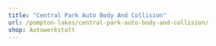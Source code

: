 ```yaml
---
title: "Central Park Auto Body And Collision"
url: /pompton-lakes/central-park-auto-body-and-collision/
shop: Autowerkstatt
---
```

